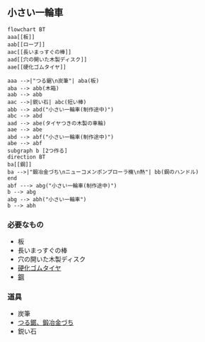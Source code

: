## 小さい一輪車
```mermaid
flowchart BT
aaa[[板]]
aab[[ロープ]]
aac[[長いまっすぐの棒]]
aad[[穴の開いた木製ディスク]]
aae[[硬化ゴムタイヤ]]

aaa -->|"つる鋸\n炭筆"| aba(板)
aba --> abb(木箱)
aab --> abb
aac -->|鋭い石| abc(短い棒)
abb --> abd("小さい一輪車(制作途中)")
abc --> abd
aad --> abe(タイヤつきの木製の車輪)
aae --> abe
abd --> abf("小さい一輪車(制作途中)")
abe --> abf
subgraph b [2つ作る]
direction BT
ba[[鋼]]
ba -->|"鍛冶金づち\nニューコメンポンプローラ機\n熱"| bb(鋼のハンドル)
end
abf ---> abg("小さい一輪車(制作途中)")
b --> abg
abg --> abh("小さい一輪車")
b --> abh
```
### 必要なもの
* 板
* 長いまっすぐの棒
* 穴の開いた木製ディスク
* [硬化ゴムタイヤ](https://github.com/aya-0p/yah-craft-recipe/blob/main/Rubber.md)
* [鋼](https://github.com/aya-0p/yah-craft-recipe/blob/main/Iron.md)
### 道具
* 炭筆
* [つる鋸、鍛冶金づち](https://github.com/aya-0p/yah-craft-recipe/blob/main/Iron.md)
* 鋭い石
